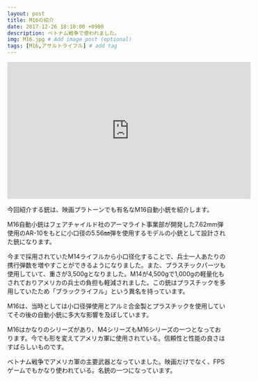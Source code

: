```yaml
---
layout: post
title: M16の紹介
date: 2017-12-26 18:10:00 +0900
description: ベトナム戦争で使われました。
img: M16.jpg # Add image post (optional)
tags: [M16,アサルトライフル] # add tag
---
```

<iframe width="560" height="315" src="https://www.youtube.com/embed/d8Eqplz6nx8" frameborder="0" allow="autoplay; encrypted-media" allowfullscreen></iframe>

今回紹介する銃は、映画プラトーンでも有名なM16自動小銃を紹介します。

M16自動小銃はフェアチャイルド社のアーマライト事業部が開発した7.62mm弾使用のAR-10をもとに小口径の5.56㎜弾を使用するモデルの小銃として設計された銃になります。

今まで採用されていたM14ライフルから小口径化することで、兵士一人あたりの携行弾数を増やすことができるようになりました。また、プラスチックパーツも使用していて、重さが3,500gとなりました。M14が4,500gで1,000gの軽量化もされておりアメリカの兵士の負担も軽減されました。この銃はプラスチックを多用していたため「ブラックライフル」という異名を持っています。
  
M16は、当時としては小口径弾使用とアルミ合金製とプラスチックを使用していてその後の自動小銃に多大な影響を及ぼしています。

M16はかなりのシリーズがあり、M4シリーズもM16シリーズの一つとなっております。今でも形を変えてアメリカ軍に使用されている。信頼性と性能の良さはすばらしいものです。

ベトナム戦争でアメリカ軍の主要武器となっていました。映画だけでなく、FPSゲームでもかなり使われている。名銃の一つになっています。
